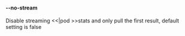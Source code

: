 #### **--no-stream**

Disable streaming <<|pod >>stats and only pull the first result, default setting is false
